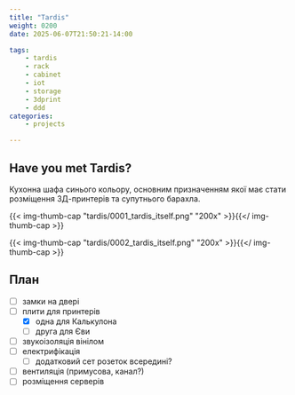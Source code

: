 ```yaml
---
title: "Tardis"
weight: 0200
date: 2025-06-07T21:50:21-14:00

tags:
    - tardis
    - rack
    - cabinet
    - iot
    - storage
    - 3dprint
    - ddd
categories:
    - projects

---
```


## Have you met Tardis?

Кухонна шафа синього кольору, основним призначенням якої має стати розміщення 3Д-принтерів та супутнього барахла.

{{< img-thumb-cap "tardis/0001_tardis_itself.png" "200x" >}}{{</ img-thumb-cap >}}

{{< img-thumb-cap "tardis/0002_tardis_itself.png" "200x" >}}{{</ img-thumb-cap >}}


## План

- [ ] замки на двері
- [ ] плити для принтерів
  - [x] одна для Калькулона
  - [ ] друга для Єви
- [ ] звукоізоляція вінілом
- [ ] електрифікація
  - [ ] додатковий сет розеток всередині?
- [ ] вентиляція (примусова, канал?)
- [ ] розміщення серверів
